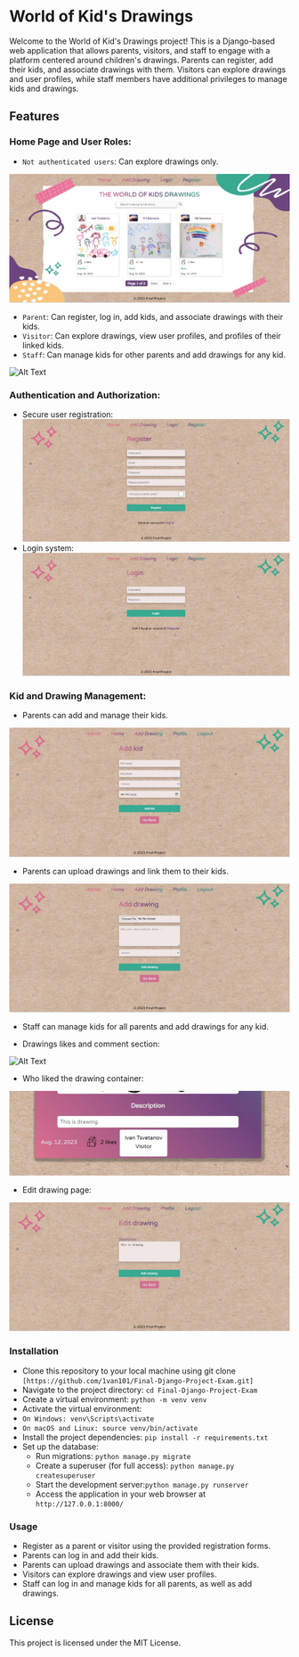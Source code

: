 # World of Kid's Drawings
Welcome to the World of Kid's Drawings project! This is a Django-based web application that allows parents, visitors, and staff to engage with a platform centered around children's drawings. Parents can register, add their kids, and associate drawings with them. Visitors can explore drawings and user profiles, while staff members have additional privileges to manage kids and drawings.

## Features
### Home Page and User Roles:
- ``` Not authenticated users ```: Can explore drawings only.
  
 ![Alt Text](https://github.com/1van101/Final-Django-Project-Exam/blob/main/staticfiles/images/home-screen.jpg)
- ``` Parent ```: Can register, log in, add kids, and associate drawings with their kids.
- ``` Visitor ```: Can explore drawings, view user profiles, and profiles of their linked kids.
- ``` Staff ```: Can manage kids for other parents and add drawings for any kid.

![Alt Text](https://github.com/1van101/Final-Django-Project-Exam/blob/main/staticfiles/images/home-screen-admin.jpg)

### Authentication and Authorization:

- Secure user registration:
![Alt Text](https://github.com/1van101/Final-Django-Project-Exam/blob/main/staticfiles/images/register-screen.jpg)
- Login system:
![Alt Text](https://github.com/1van101/Final-Django-Project-Exam/blob/main/staticfiles/images/login-screen.jpg)
### Kid and Drawing Management:

- Parents can add and manage their kids.

![Alt Text](https://github.com/1van101/Final-Django-Project-Exam/blob/main/staticfiles/images/add-kid-screen.jpg)

- Parents can upload drawings and link them to their kids.

![Alt Text](https://github.com/1van101/Final-Django-Project-Exam/blob/main/staticfiles/images/add-drawing-screen.jpg)

- Staff can manage kids for all parents and add drawings for any kid.



- Drawings likes and comment section:

![Alt Text](https://github.com/1van101/Final-Django-Project-Exam/blob/main/staticfiles/images/drawing-likes-comments.jpg)

- Who liked the drawing container: 

![Alt Text](https://github.com/1van101/Final-Django-Project-Exam/blob/main/staticfiles/images/likes-container.jpg)

- Edit drawing page: 

![Alt Text](https://github.com/1van101/Final-Django-Project-Exam/blob/main/staticfiles/images/edit-drawing-screen.jpg)


### Installation
- Clone this repository to your local machine using git clone ``` [https://github.com/1van101/Final-Django-Project-Exam.git] ```
- Navigate to the project directory: ``` cd Final-Django-Project-Exam ```
- Create a virtual environment: ``` python -m venv venv ```
- Activate the virtual environment:
- ``` On Windows: venv\Scripts\activate ```
- ``` On macOS and Linux: source venv/bin/activate ```
- Install the project dependencies: ``` pip install -r requirements.txt ```
- Set up the database:
  - Run migrations: ``` python manage.py migrate ```
  - Create a superuser (for full access): ``` python manage.py createsuperuser ```
  - Start the development server:``` python manage.py runserver ```
  - Access the application in your web browser at ``` http://127.0.0.1:8000/ ```
### Usage
- Register as a parent or visitor using the provided registration forms.
- Parents can log in and add their kids.
- Parents can upload drawings and associate them with their kids.
- Visitors can explore drawings and view user profiles.
- Staff can log in and manage kids for all parents, as well as add drawings.

## License
This project is licensed under the MIT License.


